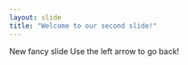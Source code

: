 ```yaml
---
layout: slide
title: "Welcome to our second slide!"
---
```

New fancy slide
Use the left arrow to go back!